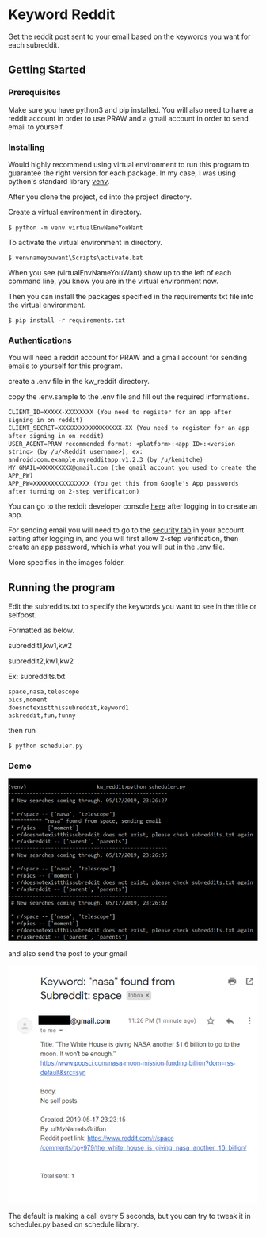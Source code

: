 # Keyword Reddit

Get the reddit post sent to your email based on the keywords you want for each subreddit.

## Getting Started

### Prerequisites

Make sure you have python3 and pip installed. 
You will also need to have a reddit account in order to use PRAW and a gmail account in order to send email to yourself.

### Installing

Would highly recommend using virtual environment to run this program to guarantee the right version for each package. In my case, I was using python's standard library [venv](https://docs.python.org/3/library/venv.html).

After you clone the project, cd into the project directory.

Create a virtual environment in directory.
```
$ python -m venv virtualEnvNameYouWant
```

To activate the virtual environment in directory.
```
$ venvnameyouwant\Scripts\activate.bat
```
When you see (virtualEnvNameYouWant) show up to the left of each command line, you know you are in the virtual environment now.

Then you can install the packages specified in the requirements.txt file into the virtual environment.

```
$ pip install -r requirements.txt 
```

### Authentications

You will need a reddit account for PRAW and a gmail account for sending emails to yourself for this program.

create a .env file in the kw_reddit directory.

copy the .env.sample to the .env file and fill out the required informations.

```
CLIENT_ID=XXXXX-XXXXXXXX (You need to register for an app after signing in on reddit)
CLIENT_SECRET=XXXXXXXXXXXXXXXXXX-XX (You need to register for an app after signing in on reddit)
USER_AGENT=PRAW recommended format: <platform>:<app ID>:<version string> (by /u/<Reddit username>), ex: android:com.example.myredditapp:v1.2.3 (by /u/kemitche)
MY_GMAIL=XXXXXXXXX@gmail.com (the gmail account you used to create the APP_PW)
APP_PW=XXXXXXXXXXXXXXXX (You get this from Google's App passwords after turning on 2-step verification)
```

You can go to the reddit developer console [here](https://www.reddit.com/prefs/apps) after logging in to create an app.

For sending email you will need to go to the [security tab](https://myaccount.google.com/security) in your account setting after logging in, and you will first allow 2-step verification, then create an app password, which is what you will put in the .env file.

More specifics in the images folder.

## Running the program
Edit the subreddits.txt to specify the keywords you want to see in the title or selfpost.

Formatted as below.

subreddit1,kw1,kw2

subreddit2,kw1,kw2

Ex: subreddits.txt

```
space,nasa,telescope
pics,moment
doesnotexistthissubreddit,keyword1
askreddit,fun,funny
```

then run

```
$ python scheduler.py
```

### Demo

![example](/images/example.png)

and also send the post to your gmail

![result](/images/result.png)


The default is making a call every 5 seconds, but you can try to tweak it in scheduler.py based on schedule library.

